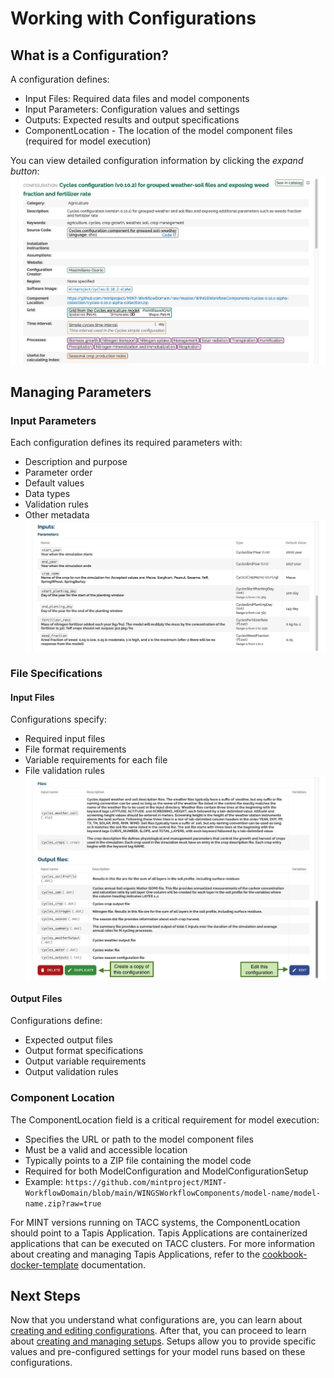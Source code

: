 # Working with Configurations

## What is a Configuration?

A configuration defines:

- Input Files: Required data files and model components
- Input Parameters: Configuration values and settings
- Outputs: Expected results and output specifications
- ComponentLocation - The location of the model component files (required for model execution)

You can view detailed configuration information by clicking the _expand button_:
![](../../figures/walkthrough/27.png)

## Managing Parameters

### Input Parameters

Each configuration defines its required parameters with:

- Description and purpose
- Parameter order
- Default values
- Data types
- Validation rules
- Other metadata
  ![](../../figures/walkthrough/28.png)

### File Specifications

#### Input Files

Configurations specify:

- Required input files
- File format requirements
- Variable requirements for each file
- File validation rules
  ![](../../figures/walkthrough/29.png)

#### Output Files

Configurations define:

- Expected output files
- Output format specifications
- Output variable requirements
- Output validation rules

### Component Location

The ComponentLocation field is a critical requirement for model execution:

- Specifies the URL or path to the model component files
- Must be a valid and accessible location
- Typically points to a ZIP file containing the model code
- Required for both ModelConfiguration and ModelConfigurationSetup
- Example: `https://github.com/mintproject/MINT-WorkflowDomain/blob/main/WINGSWorkflowComponents/model-name/model-name.zip?raw=true`

For MINT versions running on TACC systems, the ComponentLocation should point to a Tapis Application. Tapis Applications are containerized applications that can be executed on TACC clusters. For more information about creating and managing Tapis Applications, refer to the [cookbook-docker-template](https://github.com/In-For-Disaster-Analytics/cookbook-docker-template) documentation.

## Next Steps

Now that you understand what configurations are, you can learn about [creating and editing configurations](creating-configurations.md). After that, you can proceed to learn about [creating and managing setups](setups.md). Setups allow you to provide specific values and pre-configured settings for your model runs based on these configurations.
